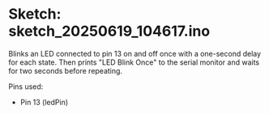 # Sketch: sketch_20250619_104617.ino

Blinks an LED connected to pin 13 on and off once with a one-second delay for each state. Then prints "LED Blink Once" to the serial monitor and waits for two seconds before repeating.

Pins used:
- Pin 13 (ledPin)
